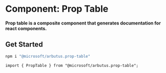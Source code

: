 # Component: Prop Table

**Prop table is a composite component that generates documentation for react components.**

## Get Started

```sh
npm i "@microsoft/arbutus.prop-table"
```

```
import { PropTable } from "@microsoft/arbutus.prop-table";
```

